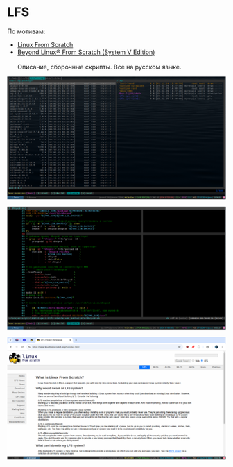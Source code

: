 # LFS
По мотивам:<br>
* [Linux From Scratch][1]<br>
* [Beyond Linux® From Scratch (System V Edition)][2]<br><br>
Описание, сборочные скрипты. Все на русском языке.

![vifm][3]


![vim][4]


![browser][5]

[1]: http://www.linuxfromscratch.org/lfs/view/12.2/index.html
[2]: http://www.linuxfromscratch.org/blfs/view/12.2/index.html
[3]: https://raw.githubusercontent.com/MyRequiem/LFS/master/stage-2-blfs-stable-x86_64/imgs/001.png
[4]: https://raw.githubusercontent.com/MyRequiem/LFS/master/stage-2-blfs-stable-x86_64/imgs/002.png
[5]: https://raw.githubusercontent.com/MyRequiem/LFS/master/stage-2-blfs-stable-x86_64/imgs/003.png

